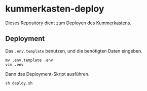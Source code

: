# kummerkasten-deploy

Dieses Repository dient zum Deployen des [Kummerkastens](https://github.com/stefanluth/kummerkasten).

## Deployment

Das `.env.template` benutzen, und die benötigten Daten eingeben.

```shell
mv .env.template .env
vim .env
```

Dann das Deployment-Skript ausführen.

```shell
sh deploy.sh
```
